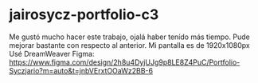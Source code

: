 # jairosycz-portfolio-c3

Me gustó mucho hacer este trabajo, ojalá haber tenído más tiempo. Pude mejorar bastante con respecto al anterior.
Mi pantalla es de 1920x1080px
Usé DreamWeaver
Figma: https://www.figma.com/design/2h8u4DyjUJg9p8LE8Z4PuC/Portfolio-Syczjario?m=auto&t=jnbVErxtOOaWz2BB-6
